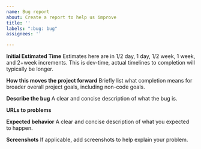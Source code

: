 ```yaml
---
name: Bug report
about: Create a report to help us improve
title: ''
labels: ":bug: bug"
assignees: ''

---
```


**Initial Estimated Time**
Estimates here are in 1/2 day, 1 day, 1/2 week, 1 week, and 2+week increments. This is dev-time, actual timelines to completion will typically be longer.

**How this moves the project forward**
Briefly list what completion means for broader overall project goals, including non-code goals.

**Describe the bug**
A clear and concise description of what the bug is.

**URLs to problems**

**Expected behavior**
A clear and concise description of what you expected to happen.

**Screenshots**
If applicable, add screenshots to help explain your problem.
